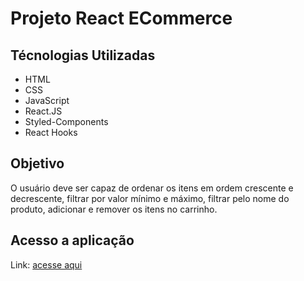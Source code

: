# Projeto React ECommerce

## Técnologias Utilizadas

- HTML
- CSS
- JavaScript
- React.JS
- Styled-Components
- React Hooks

## Objetivo

O usuário deve ser capaz de ordenar os itens em ordem crescente e decrescente, filtrar por valor mínimo e máximo, filtrar pelo nome do produto, adicionar e remover os itens no carrinho.

## Acesso a aplicação

Link: [acesse aqui](https://labecommerce.netlify.app/)
